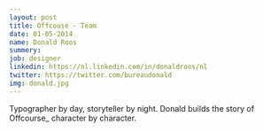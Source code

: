 ```yaml
---
layout: post
title: Offcouse - Team
date: 01-05-2014
name: Donald Roos
summery:
job: designer
linkedin: https://nl.linkedin.com/in/donaldroos/nl
twitter: https://twitter.com/bureaudonald
img: donald.jpg
---
```

Typographer by day, storyteller by night. Donald builds the story of Offcourse_ character by character. 